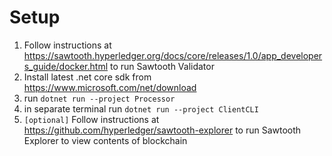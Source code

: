 # Setup
1. Follow instructions at https://sawtooth.hyperledger.org/docs/core/releases/1.0/app_developers_guide/docker.html to run Sawtooth Validator
2. Install latest .net core sdk from https://www.microsoft.com/net/download
3. run `dotnet run --project Processor` 
4. in separate terminal run `dotnet run --project ClientCLI`
5. `[optional]` Follow instructions at https://github.com/hyperledger/sawtooth-explorer to run Sawtooth Explorer to view contents of blockchain




